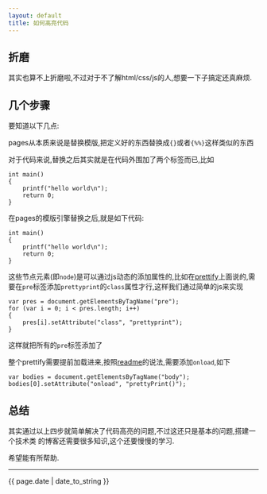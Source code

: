 ```yaml
---
layout: default
title: 如何高亮代码
---
```


## 折磨

其实也算不上折磨啦,不过对于不了解html/css/js的人,想要一下子搞定还真麻烦.

## 几个步骤

要知道以下几点:

pages从本质来说是替换模版,把定义好的东西替换成`{}`或者`{%%}`这样类似的东西

对于代码来说,替换之后其实就是在代码外围加了两个标签而已,比如

    int main()
    {
        printf("hello world\n");
        return 0;
    }

在pages的模版引擎替换之后,就是如下代码:

    int main()
    {
        printf("hello world\n");
        return 0;
    }

这些节点元素(即`node`)是可以通过js动态的添加属性的,比如在[prettify](https://code.google.com/p/google-code-prettify/)上面说的,需要在`pre`标签添加`prettyprint`的`class`属性才行,这样我们通过简单的js来实现

    var pres = document.getElementsByTagName("pre");
    for (var i = 0; i < pres.length; i++)
    {
        pres[i].setAttribute("class", "prettyprint");
    }
    
这样就把所有的`pre`标签添加了

整个prettify需要提前加载进来,按照[readme](https://google-code-prettify.googlecode.com/svn/trunk/README.html)的说法,需要添加`onload`,如下

    var bodies = document.getElementsByTagName("body");
    bodies[0].setAttribute("onload", "prettyPrint()");

## 总结

其实通过以上四步就简单解决了代码高亮的问题,不过这还只是基本的问题,搭建一个技术类
的博客还需要很多知识,这个还要慢慢的学习.

希望能有所帮助.

----

{{ page.date | date_to_string }}
